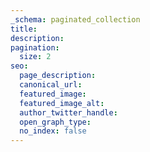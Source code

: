 ```yaml
---
_schema: paginated_collection
title:
description:
pagination:
  size: 2
seo:
  page_description:
  canonical_url:
  featured_image:
  featured_image_alt:
  author_twitter_handle:
  open_graph_type:
  no_index: false
---
```

